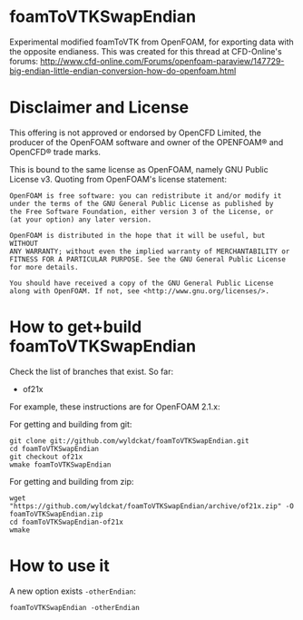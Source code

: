 foamToVTKSwapEndian
===================

Experimental modified foamToVTK from OpenFOAM, for exporting data with the opposite endianess. This was created for this thread at CFD-Online's forums: http://www.cfd-online.com/Forums/openfoam-paraview/147729-big-endian-little-endian-conversion-how-do-openfoam.html


Disclaimer and License
======================

This offering is not approved or endorsed by OpenCFD Limited, the producer of the OpenFOAM software and owner of the OPENFOAM® and OpenCFD® trade marks.

This is bound to the same license as OpenFOAM, namely GNU Public License v3. Quoting from OpenFOAM's license statement:

    OpenFOAM is free software: you can redistribute it and/or modify it
    under the terms of the GNU General Public License as published by
    the Free Software Foundation, either version 3 of the License, or
    (at your option) any later version.

    OpenFOAM is distributed in the hope that it will be useful, but WITHOUT
    ANY WARRANTY; without even the implied warranty of MERCHANTABILITY or
    FITNESS FOR A PARTICULAR PURPOSE. See the GNU General Public License
    for more details.

    You should have received a copy of the GNU General Public License
    along with OpenFOAM. If not, see <http://www.gnu.org/licenses/>.


How to get+build foamToVTKSwapEndian
====================================

Check the list of branches that exist. So far:

  * of21x


For example, these instructions are for OpenFOAM 2.1.x:

For getting and building from git:
```
git clone git://github.com/wyldckat/foamToVTKSwapEndian.git
cd foamToVTKSwapEndian
git checkout of21x
wmake foamToVTKSwapEndian
```

For getting and building from zip:
```
wget "https://github.com/wyldckat/foamToVTKSwapEndian/archive/of21x.zip" -O foamToVTKSwapEndian.zip
cd foamToVTKSwapEndian-of21x
wmake
```


How to use it
=============

A new option exists `-otherEndian`:
```
foamToVTKSwapEndian -otherEndian
```
